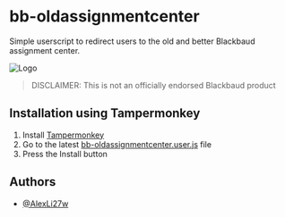 # bb-oldassignmentcenter
Simple userscript to redirect users to the old and better Blackbaud assignment center.

![Logo](https://avatars.githubusercontent.com/u/1738029?s=200&v=4)

> DISCLAIMER: This is not an officially endorsed Blackbaud product
## Installation using Tampermonkey 

1. Install [Tampermonkey](https://www.tampermonkey.net)
2. Go to the latest [bb-oldassignmentcenter.user.js](https://github.com/AlexLi27w/bb-oldassignmentcenter/releases/download/v1.1.0/bb-oldassignmentcenter-1.1.0.user.js) file
3. Press the Install button
## Authors

- [@AlexLi27w](https://github.com/AlexLi27w)
